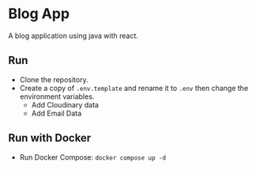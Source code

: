 # Blog App

A blog application using java with react.

## Run

- Clone the repository.
- Create a copy of `.env.template` and rename it to `.env` then change the environment variables.
  - Add Cloudinary data
  - Add Email Data

## Run with Docker

- Run Docker Compose: `docker compose up -d`
